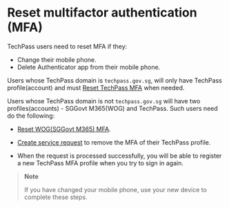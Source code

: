 # Reset multifactor authentication (MFA)

TechPass users need to reset MFA if they:

- Change their mobile phone.
- Delete Authenticator app from their mobile phone.

Users whose TechPass domain is ```techpass.gov.sg```, will only have TechPass profile(account) and must [Reset TechPass MFA](reset-techpass-mfa-for-new-device) when needed.

Users whose TechPass domain is not ```techpass.gov.sg``` will have two profiles(accounts) - SGGovt M365(WOG) and TechPass. Such users need do the following:

- [Reset WOG(SGGovt M365) MFA](reset-security-verification-for-wog-account).

- [Create service request](https://go.gov.sg/seed-techpass-support) to remove the MFA of their TechPass profile.

- When the request is processed successfully, you will be able to register a new TechPass MFA profile when you try to sign in again.

>**Note**
>
> If you have changed your mobile phone, use your new device to complete these steps.



